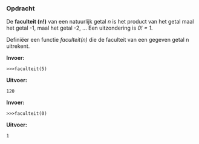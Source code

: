 ### Opdracht
De **faculteit (n!)** van een natuurlijk getal *n* is het product van het getal maal het getal -1, maal het getal -2, ... Een uitzondering is *0! = 1*.

Definiëer een functie *faculteit(n)* die de faculteit van een gegeven getal n uitrekent.


**Invoer:**

    >>>faculteit(5)


**Uitvoer:**

    120

**Invoer:**

    >>>faculteit(0)


**Uitvoer:**

    1
